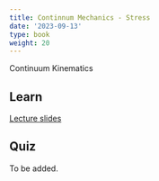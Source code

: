 ```yaml
---
title: Continnum Mechanics - Stress
date: '2023-09-13'
type: book
weight: 20
---
```


Continuum Kinematics

<!--more-->

<!-- {{< icon name="clock" pack="fas" >}} 1-2 hours per week, for 8 weeks -->

## Learn

[Lecture slides](/uploads/geodynamics/ContinuumMechanics-Stress.pdf)
<!-- {{< youtube rfscVS0vtbw >}} -->

## Quiz

To be added.
<!-- {{< spoiler text="What is the difference between lists and tuples?" >}}
Lists

- Lists are mutable - they can be changed
- Slower than tuples
- Syntax: `a_list = [1, 2.0, 'Hello world']`

Tuples

- Tuples are immutable - they can't be changed
- Tuples are faster than lists
- Syntax: `a_tuple = (1, 2.0, 'Hello world')`
  {{< /spoiler >}}

{{< spoiler text="Is Python case-sensitive?" >}}
Yes
{{< /spoiler >}} -->

<!-- {{< cta cta_text="Next topic" cta_link="continuum-mechanics-balance-laws" >}} -->